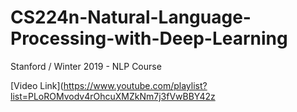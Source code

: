 # CS224n-Natural-Language-Processing-with-Deep-Learning
Stanford / Winter 2019 - NLP Course

[Video Link](https://www.youtube.com/playlist?list=PLoROMvodv4rOhcuXMZkNm7j3fVwBBY42z
